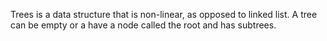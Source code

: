 Trees is a data structure that is non-linear, as opposed to linked list. A tree can be empty or a have a node 
called the root and has subtrees. 